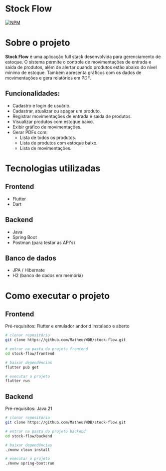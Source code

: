 # Stock Flow  
[![NPM](https://img.shields.io/npm/l/react)](https://github.com/MatheusWDB/stock-flow/blob/main/LICENSE)

# Sobre o projeto  
**Stock Flow** é uma aplicação full stack desenvolvida para gerenciamento de estoque. O sistema permite o controle de movimentações de entrada e saída de produtos, além de alertar quando produtos estão abaixo do nível mínimo de estoque. Também apresenta gráficos com os dados de movimentações e gera relatórios em PDF.

## Funcionalidades:
- Cadastro e login de usuário.
- Cadastrar, atualizar ou apagar um produto.
- Registrar movimentações de entrada e saída de produtos.
- Visualizar produtos com estoque baixo.
- Exibir gráfico de movimentações.
- Gerar PDFs com:
  - Lista de todos os produtos.
  - Lista de produtos com estoque baixo.
  - Lista de movimentações.

# Tecnologias utilizadas  
## Frontend
- Flutter
- Dart

## Backend
- Java
- Spring Boot
- Postman (para testar as API's)

## Banco de dados
- JPA / Hibernate
- H2 (banco de dados em memória)
  
<!--  
# Implantação em produção
- Backend: [Render](https://stock-flow-backend.onrender.com)
- Frontend: [Em breve]()
- Banco de dados: [H2 - em memória]()
-->

# Como executar o projeto  
## Frontend  
Pré-requisitos: Flutter e emulador andorid instalado e aberto

```bash
# clonar repositório
git clone https://github.com/MatheusWDB/stock-flow.git

# entrar na pasta do projeto frontend
cd stock-flow/frontend

# baixar dependências
flutter pub get

# executar o projeto
flutter run
```

## Backend  
Pré-requisitos: Java 21
```bash
# clonar repositório
git clone https://github.com/MatheusWDB/stock-flow.git

# entrar na pasta do projeto backend
cd stock-flow/backend

# baixar dependências
./mvnw clean install

# executar o projeto
./mvnw spring-boot:run
```

